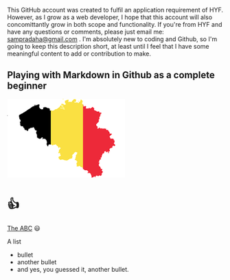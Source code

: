 This GitHub account was created to fulfil an application requirement of HYF. However, as I grow as a web developer, I hope that this account will also concomittantly grow in both scope and functionality. If you're from HYF and have any questions or comments, please just email me: sampradaha@gmail.com . I'm absolutely new to coding and Github, so I'm going to keep this description short, at least until I feel that I have some meaningful content to add or contribution to make. 

## Playing with Markdown in Github as a complete beginner

![Belgium](Belgium.png)
# :+1:

[The ABC](https://www.youtube.com/watch?v=W1ilCy6XrmI) :smiley:


A list
- bullet
- another bullet
- and yes, you guessed it, another bullet. 



